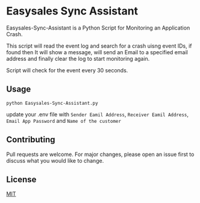 # Easysales Sync Assistant

Easysales-Sync-Assistant is a Python Script for Monitoring an Application Crash.

This script will read the event log and search for a crash uisng event IDs, if found then It will show a message, will send an Email to a specified email address
and finally clear the log to start monitoring again.

Script will check for the event every 30 seconds.
## Usage

`python Easysales-Sync-Assistant.py`

update your .env file with `Sender Eamil Address`, `Receiver Eamil Address`, `Email App Password` and `Name of the customer`

## Contributing

Pull requests are welcome. For major changes, please open an issue first
to discuss what you would like to change.

## License

[MIT](https://choosealicense.com/licenses/mit/)